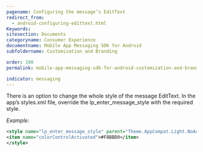 ```yaml
---
pagename: Configuring the message’s EditText
redirect_from:
  - android-configuring-edittext.html
Keywords:
sitesection: Documents
categoryname: Consumer Experience
documentname: Mobile App Messaging SDK for Android
subfoldername: Customization and Branding

order: 190
permalink: mobile-app-messaging-sdk-for-android-customization-and-branding-configuring-the-message’s-edittext.html

indicator: messaging
---
```


There is an option to change the whole style of the message EditText. In the app’s styles.xml file, override the lp_enter_message_style with the required style.

*Example:*

```xml
<style name="lp_enter_message_style" parent="Theme.AppCompat.Light.NoActionBar">
<item name="colorControlActivated">#F8BBD0</item>
</style>
```
